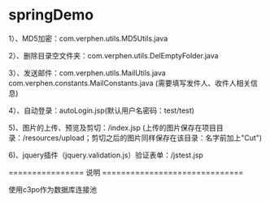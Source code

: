 springDemo
=============

1）、MD5加密：com.verphen.utils.MD5Utils.java

2）、删除目录空文件夹：com.verphen.utils.DelEmptyFolder.java

3）、发送邮件：com.verphen.utils.MailUtils.java 
		  com.verphen.constants.MailConstants.java (需要填写发件人、收件人相关信息)
		  
4）、自动登录：autoLogin.jsp(默认用户名密码：test/test)

5)、图片的上传、预览及剪切：/index.jsp	(上传的图片保存在项目目录：/resources/upload；剪切之后的图片同样保存在该目录：名字前加上"Cut")

6)、jquery插件（jquery.validation.js）验证表单：/jstest.jsp


================ 说明  ==============================

使用c3po作为数据库连接池
